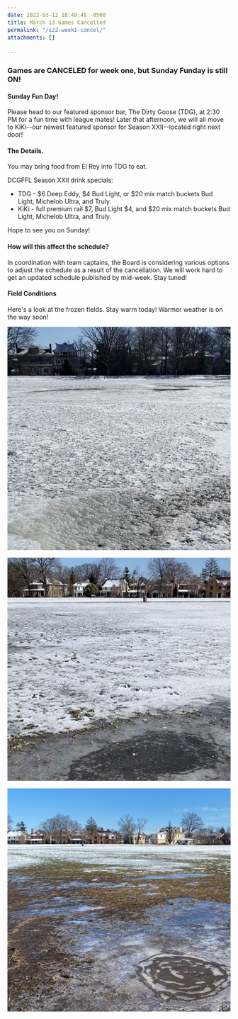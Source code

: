 ```yaml
---
date: 2022-03-12 18:49:48 -0500
title: March 13 Games Cancelled
permalink: "/s22-week1-cancel/"
attachments: []

---
```

### Games are CANCELED for week one, but Sunday Funday is still ON!

#### **Sunday Fun Day!**

Please head to our featured sponsor bar, The Dirty Goose (TDG), at 2:30 PM for a fun time with league mates! Later that afternoon, we will all move to KiKi--our newest featured sponsor for Season XXII--located right next door!

#### **The Details.**

You may bring food from El Rey into TDG to eat.

DCGFFL Season XXII drink specials:

* TDG - $6 Deep Eddy, $4 Bud Light, or $20 mix match buckets Bud Light, Michelob Ultra, and Truly.
* KiKi - full premium rail $7, Bud Light $4, and $20 mix match buckets Bud Light, Michelob Ultra, and Truly.

Hope to see you on Sunday!

#### **How will this affect the schedule?**

In coordination with team captains, the Board is considering various options to adjust the schedule as a result of the cancellation.  We will work hard to get an updated schedule published by mid-week.  Stay tuned!

#### **Field Conditions**

Here's a look at the frozen fields.  Stay warm today!  Warmer weather is on the way soon!

![](/img/s22-week1-fields-frozen1.jpeg)

![](/img/s22-week1-fields-frozen2.jpeg)

![](/img/s22-week1-fields-frozen.jpg)
